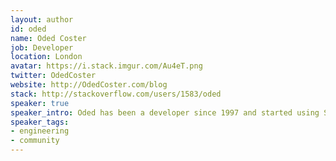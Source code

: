 ```yaml
---
layout: author
id: oded
name: Oded Coster
job: Developer
location: London
avatar: https://i.stack.imgur.com/Au4eT.png
twitter: OdedCoster
website: http://OdedCoster.com/blog
stack: http://stackoverflow.com/users/1583/oded
speaker: true
speaker_intro: Oded has been a developer since 1997 and started using Stack Overflow during its beta period. He is now working at Stack Overflow, improving the site (when not bringing it down). He talks about both the community and engineering aspects of the site.
speaker_tags:
- engineering
- community
---
```

